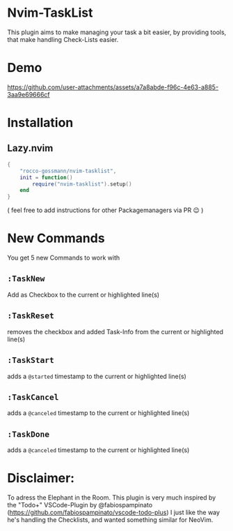 # Nvim-TaskList
This plugin aims to make managing your task a bit easier, by providing tools, that make
handling Check-Lists easier.

# Demo
https://github.com/user-attachments/assets/a7a8abde-f96c-4e63-a885-3aa9e69666cf



# Installation
## Lazy.nvim
```lua
{
	"rocco-gossmann/nvim-tasklist",
	init = function()
		require("nvim-tasklist").setup()
	end
}
```
( feel free to add instructions for other Packagemanagers via PR 😉 )

# New Commands
You get 5 new Commands to work with

## `:TaskNew`
Add as Checkbox to the current or highlighted line(s)

## `:TaskReset`
removes the checkbox and added Task-Info from the current or highlighted line(s)

## `:TaskStart`
adds a `@started` timestamp to the current or highlighted line(s)

## `:TaskCancel`
adds a `@canceled` timestamp to the current or highlighted line(s)

## `:TaskDone`
adds a `@canceled` timestamp to the current or highlighted line(s)

# Disclaimer:
To adress the Elephant in the Room.
This plugin is very much inspired by the "Todo+" VSCode-Plugin by @fabiospampinato (https://github.com/fabiospampinato/vscode-todo-plus)
I just like the way he's handling the Checklists, and wanted something similar for NeoVim.
